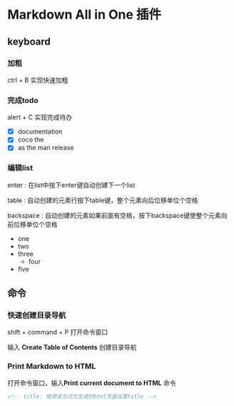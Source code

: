 # Markdown All in One 插件

## keyboard

### 加粗

ctrl + B 实现快速加粗

### 完成todo

alert + C 实现完成待办

- [x] documentation
- [x] coco the
- [x] as the man release

### 编辑list

enter : 在list中按下enter键自动创建下一个list

table : 自动创建的元素行按下table键，整个元素向后位移单位个空格

backspace : 自动创建的元素如果前面有空格，按下backspace键使整个元素向前位移单位个空格

- one
- two
- three
  - four
- five
  
## 命令

### 快速创建目录导航

shift + command + P 打开命令窗口

输入 **Create Table of Contents** 创建目录导航

### Print Markdown to HTML

打开命令窗口，输入**Print current document to HTML** 命令

```HTML
<!-- title: 使用该方式为生成的html页面设置title -->
```
